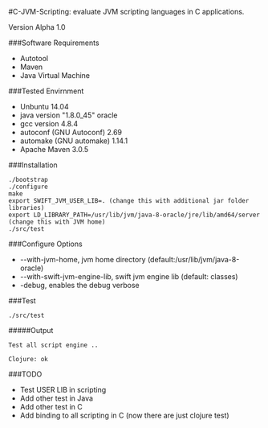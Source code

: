 #C-JVM-Scripting: evaluate JVM scripting languages in C applications. 

Version Alpha 1.0 

###Software Requirements

- Autotool
- Maven
- Java Virtual Machine

###Tested Envirnment

- Unbuntu 14.04
- java version "1.8.0_45" oracle
- gcc version 4.8.4 
- autoconf (GNU Autoconf) 2.69
- automake (GNU automake) 1.14.1
- Apache Maven 3.0.5

###Installation
```
./bootstrap
./configure
make
export SWIFT_JVM_USER_LIB=. (change this with additional jar folder libraries)
export LD_LIBRARY_PATH=/usr/lib/jvm/java-8-oracle/jre/lib/amd64/server (change this with JVM home)
./src/test
```
###Configure Options

- --with-jvm-home, jvm home directory (default:/usr/lib/jvm/java-8-oracle)
- --with-swift-jvm-engine-lib, swift jvm engine lib (default: classes)
- -debug, enables the debug verbose

###Test 

```
./src/test
```

#####Output
```
Test all script engine ..

Clojure: ok
```

###TODO

- Test USER LIB in scripting
- Add other test in Java
- Add other test in C
- Add binding to all scripting in C (now there are just clojure test)
